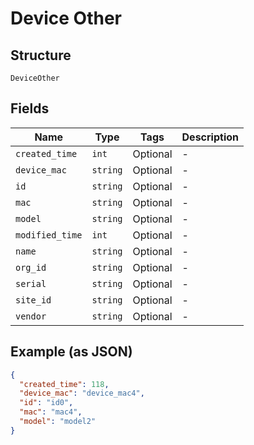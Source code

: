 
# Device Other

## Structure

`DeviceOther`

## Fields

| Name | Type | Tags | Description |
|  --- | --- | --- | --- |
| `created_time` | `int` | Optional | - |
| `device_mac` | `string` | Optional | - |
| `id` | `string` | Optional | - |
| `mac` | `string` | Optional | - |
| `model` | `string` | Optional | - |
| `modified_time` | `int` | Optional | - |
| `name` | `string` | Optional | - |
| `org_id` | `string` | Optional | - |
| `serial` | `string` | Optional | - |
| `site_id` | `string` | Optional | - |
| `vendor` | `string` | Optional | - |

## Example (as JSON)

```json
{
  "created_time": 118,
  "device_mac": "device_mac4",
  "id": "id0",
  "mac": "mac4",
  "model": "model2"
}
```

